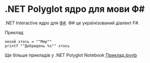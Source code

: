 # .NET Polyglot ядро для мови Ф#

.NET Interactive ядро для [Ф#](https://github.com/kant2002/fsharp). Ф# це українізований діалект F#.

Приклад
```
нехай хтось = ""Мир""
printf ""Добридень %s"" хтось
```

Ще більше прикладів у .NET Polyglot Notebook [Приклад.ipynb](./Приклад.ipynb)
